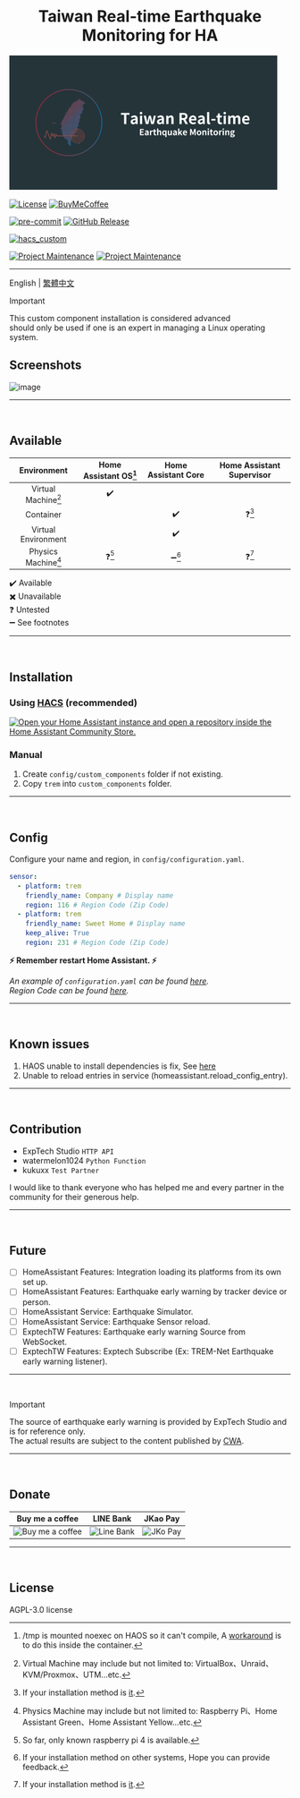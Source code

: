 <h1 align="center">Taiwan Real-time Earthquake Monitoring for HA</h1>

![Logo](https://raw.githubusercontent.com/J1A-T13N/ha-trem/main/docs/media/logo.png)

[![License][license-shield]](LICENSE)
[![BuyMeCoffee][buymecoffeebadge]][buymecoffee]

[![pre-commit][pre-commit-shield]][pre-commit]
[![GitHub Release][releases-shield]][releases]

[![hacs_custom][hacs_custom_shield]][hacs_custom]

[![Project Maintenance][maintenance-shield]][user_profile]
[![Project Maintenance][maintenance2-shield]][user2_profile]
<hr>

English | [繁體中文](README_zhHant.md)<br>

> [!IMPORTANT]
> This custom component installation is considered advanced<br>
> should only be used if one is an expert in managing a Linux operating system.


## Screenshots

![image](https://github.com/J1A-T13N/ha-trem/assets/29163857/620d2723-1d77-4ead-a203-6d0d612031fd)

<hr>
<br>


## Available

| Environment | Home Assistant OS[^1] | Home Assistant Core | Home Assistant Supervisor |
| :------------: | :------------: | :------------: | :------------: |
| Virtual Machine[^2] | :heavy_check_mark: |  |  |
| Container |  | :heavy_check_mark: | :question:[^3] |
| Virtual Environment |  | :heavy_check_mark: |  |
| Physics Machine[^4] | :question:[^5] | :heavy_minus_sign:[^6] | :question:[^3] |

:heavy_check_mark: Available<br>
:heavy_multiplication_x: Unavailable<br>
:question: Untested<br>
:heavy_minus_sign: See footnotes<br>
[^1]: /tmp is mounted noexec on HAOS so it can't compile, A [workaround](https://github.com/home-assistant/core/issues/118717) is to do this inside the container.
[^2]: Virtual Machine may include but not limited to: VirtualBox、Unraid、KVM/Proxmox、UTM...etc.
[^3]: If your installation method is [it](https://github.com/home-assistant/supervised-installer).
[^4]: Physics Machine may include but not limited to: Raspberry Pi、Home Assistant Green、Home Assistant Yellow...etc.
[^5]: So far, only known raspberry pi 4 is available.
[^6]: If your installation method on other systems, Hope you can provide feedback.

<hr>
<br>


## Installation

### Using [HACS](https://hacs.xyz/) (recommended)
[![Open your Home Assistant instance and open a repository inside the Home Assistant Community Store.](https://my.home-assistant.io/badges/hacs_repository.svg)](https://my.home-assistant.io/redirect/hacs_repository/?owner=J1A-T13N&repository=ha-trem&category=Integration)

### Manual
1. Create `config/custom_components` folder if not existing.
2. Copy `trem` into `custom_components` folder.

<hr>
<br>


## Config
Configure your name and region, in `config/configuration.yaml`.
```yaml
sensor:
  - platform: trem
    friendly_name: Company # Display name
    region: 116 # Region Code (Zip Code)
  - platform: trem
    friendly_name: Sweet Home # Display name
    keep_alive: True
    region: 231 # Region Code (Zip Code)
```
**:zap: Remember restart Home Assistant. :zap:**

*An example of `configuration.yaml` can be found [here](configuration.yaml).*<br>
*Region Code can be found [here](https://github.com/ExpTechTW/TREM-tauri/blob/main/src/assets/json/region.json).*
<hr>
<br>


## Known issues

1. HAOS unable to install dependencies is fix, See [here](docs/haos_guide.md)
2. Unable to reload entries in service (homeassistant.reload_config_entry).

<hr>
<br>


## Contribution

- ExpTech Studio `HTTP API`
- watermelon1024 `Python Function`
- kukuxx `Test Partner`

<p>I would like to thank everyone who has helped me and every partner in the community for their generous help.</p>

<hr>
<br>


## Future

- [ ] HomeAssistant Features: Integration loading its platforms from its own set up.
- [ ] HomeAssistant Features: Earthquake early warning by tracker device or person.
- [ ] HomeAssistant Service: Earthquake Simulator.
- [ ] HomeAssistant Service: Earthquake Sensor reload.
- [ ] ExptechTW Features: Earthquake early warning Source from WebSocket.
- [ ] ExptechTW Features: Exptech Subscribe (Ex: TREM-Net Earthquake early warning listener).

<hr>
<br>


> [!IMPORTANT]
>The source of earthquake early warning is provided by ExpTech Studio and is for reference only.<br>
>The actual results are subject to the content published by [CWA](https://scweb.cwa.gov.tw/en-US).

<hr>
<br>


## Donate

| Buy me a coffee | LINE Bank | JKao Pay |
| :------------: | :------------: | :------------: |
| <img src="https://github.com/J1A-T13N/ha-trem/assets/29163857/e61afedc-1fce-47a1-a6c3-00bc1a9a5329" alt="Buy me a coffee" height="200" width="200">  | <img src="https://github.com/J1A-T13N/ha-trem/assets/29163857/a0af96ea-7e03-47de-83ae-3c11b2e27c57" alt="Line Bank" height="200" width="200">  | <img src="https://github.com/J1A-T13N/ha-trem/assets/29163857/333def56-cf08-4f8e-a188-9067cc4f63d9" alt="JKo Pay" height="200" width="200">  |

<hr>
<br>


## License
AGPL-3.0 license


[black]: https://github.com/psf/black
[black-shield]: https://img.shields.io/badge/code%20style-black-000000.svg?style=for-the-badge
[buymecoffee]: https://www.buymeacoffee.com/j1at13n
[buymecoffeebadge]: https://img.shields.io/badge/buy%20me%20a%20coffee-donate-yellow.svg?style=for-the-badge
[commits-shield]: https://img.shields.io/github/commit-activity/y/J1A-T13N/ha-trem.svg?style=for-the-badge
[commits]: https://github.com/J1A-T13N/ha-trem/commits/main
[hacs_custom]: https://hacs.xyz/docs/faq/custom_repositories
[hacs_custom_shield]: https://img.shields.io/badge/HACS-Custom-orange.svg?style=for-the-badge
[license-shield]: https://img.shields.io/github/license/J1A-T13N/ha-trem.svg?style=for-the-badge
[maintenance-shield]: https://img.shields.io/badge/maintainer-%40jiatien-blue.svg?style=for-the-badge
[maintenance2-shield]: https://img.shields.io/badge/maintainer-%40watermelon-orange.svg?style=for-the-badge
[pre-commit]: https://github.com/pre-commit/pre-commit
[pre-commit-shield]: https://img.shields.io/badge/pre--commit-enabled-brightgreen?style=for-the-badge
[releases-shield]: https://img.shields.io/github/release/J1A-T13N/ha-trem.svg?style=for-the-badge
[releases]: https://github.com/J1A-T13N/ha-trem/releases
[user_profile]: https://github.com/J1A-T13N
[user2_profile]: https://github.com/watermelon1024
